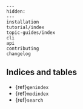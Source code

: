 ```{include} ../README.md
```

```{toctree}
---
hidden:
---
installation
tutorial/index
topic-guides/index
cli
api
contributing
changelog
```

## Indices and tables

* {ref}`genindex`
* {ref}`modindex`
* {ref}`search`
